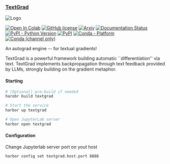 ### [TextGrad](https://github.com/zou-group/textgrad)

![Logo](https://raw.githubusercontent.com/zou-group/textgrad/main/assets/logo_full.png)

<!--- BADGES: START --->
[![Open In Colab](https://colab.research.google.com/assets/colab-badge.svg)](https://colab.research.google.com/github/zou-group/TextGrad/blob/main/examples/notebooks/Prompt-Optimization.ipynb)
[![GitHub license](https://img.shields.io/badge/License-MIT-blue.svg)][#license-gh-package]
[![Arxiv](https://img.shields.io/badge/arXiv-2406.07496-B31B1B.svg)][#arxiv-paper-package]
[![Documentation Status](https://readthedocs.org/projects/textgrad/badge/?version=latest)][#docs-package]
[![PyPI - Python Version](https://img.shields.io/pypi/pyversions/textgrad)][#pypi-package]
[![PyPI](https://img.shields.io/pypi/v/textgrad)][#pypi-package]
[![Conda - Platform](https://img.shields.io/conda/pn/conda-forge/textgrad?logo=anaconda&style=flat)][#conda-forge-package]
[![Conda (channel only)](https://img.shields.io/conda/vn/conda-forge/textgrad?logo=anaconda&style=flat&color=orange)][#conda-forge-package]

[#license-gh-package]: https://lbesson.mit-license.org/
[#arxiv-paper-package]: https://arxiv.org/abs/2406.07496
[#docs-package]: https://textgrad.readthedocs.io/en/latest/?badge=latest
[#pypi-package]: https://pypi.org/project/textgrad/
[#conda-forge-package]: https://anaconda.org/conda-forge/textgrad
<!--- BADGES: END --->

An autograd engine -- for textual gradients!

TextGrad is a powerful framework building automatic ``differentiation'' via text. TextGrad implements backpropagation through text feedback provided by LLMs, strongly building on the gradient metaphor.

#### Starting

```bash
# [Optional] pre-build if needed
harobr build textgrad

# Start the service
harbor up textgrad

# Open JupyterLab server
harbor open textgrad
```

#### Configuration

Change Jupyterlab server port on yout host
```bash
harbor config set textgrad.host.port 8888
```
